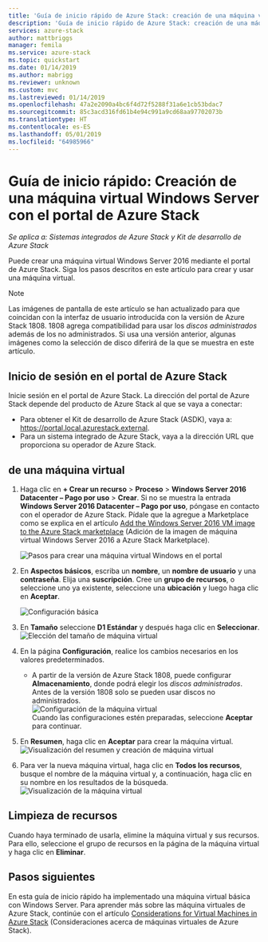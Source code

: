 ```yaml
---
title: 'Guía de inicio rápido de Azure Stack: creación de una máquina virtual Windows'
description: 'Guía de inicio rápido de Azure Stack: creación de una máquina virtual Windows con el portal'
services: azure-stack
author: mattbriggs
manager: femila
ms.service: azure-stack
ms.topic: quickstart
ms.date: 01/14/2019
ms.author: mabrigg
ms.reviewer: unknown
ms.custom: mvc
ms.lastreviewed: 01/14/2019
ms.openlocfilehash: 47a2e2090a4bc6f4d72f5288f31a6e1cb53bdac7
ms.sourcegitcommit: 85c3acd316fd61b4e94c991a9cd68aa97702073b
ms.translationtype: HT
ms.contentlocale: es-ES
ms.lasthandoff: 05/01/2019
ms.locfileid: "64985966"
---
```

# <a name="quickstart-create-a-windows-server-virtual-machine-with-the-azure-stack-portal"></a>Guía de inicio rápido: Creación de una máquina virtual Windows Server con el portal de Azure Stack

*Se aplica a: Sistemas integrados de Azure Stack y Kit de desarrollo de Azure Stack*

Puede crear una máquina virtual Windows Server 2016 mediante el portal de Azure Stack. Siga los pasos descritos en este artículo para crear y usar una máquina virtual.

> [!NOTE]  
> Las imágenes de pantalla de este artículo se han actualizado para que coincidan con la interfaz de usuario introducida con la versión de Azure Stack 1808. 1808 agrega compatibilidad para usar los *discos administrados* además de los no administrados. Si usa una versión anterior, algunas imágenes como la selección de disco diferirá de la que se muestra en este artículo.  


## <a name="sign-in-to-the-azure-stack-portal"></a>Inicio de sesión en el portal de Azure Stack

Inicie sesión en el portal de Azure Stack. La dirección del portal de Azure Stack depende del producto de Azure Stack al que se vaya a conectar:

* Para obtener el Kit de desarrollo de Azure Stack (ASDK), vaya a: https://portal.local.azurestack.external.
* Para un sistema integrado de Azure Stack, vaya a la dirección URL que proporciona su operador de Azure Stack.

## <a name="create-a-virtual-machine"></a>de una máquina virtual

1. Haga clic en **+ Crear un recurso** > **Proceso** > **Windows Server 2016 Datacenter – Pago por uso** > **Crear**. Si no se muestra la entrada **Windows Server 2016 Datacenter – Pago por uso**, póngase en contacto con el operador de Azure Stack. Pídale que la agregue a Marketplace como se explica en el artículo [Add the Windows Server 2016 VM image to the Azure Stack marketplace](../operator/azure-stack-create-and-publish-marketplace-item.md) (Adición de la imagen de máquina virtual Windows Server 2016 a Azure Stack Marketplace).

    ![Pasos para crear una máquina virtual Windows en el portal](media/azure-stack-quick-windows-portal/image01.png)
2. En **Aspectos básicos**, escriba un **nombre**, un **nombre de usuario** y una **contraseña**. Elija una **suscripción**. Cree un **grupo de recursos**, o seleccione uno ya existente, seleccione una **ubicación** y luego haga clic en **Aceptar**.

    ![Configuración básica](media/azure-stack-quick-windows-portal/image02.png)
3. En **Tamaño** seleccione **D1 Estándar** y después haga clic en **Seleccionar**.  
    ![Elección del tamaño de máquina virtual](media/azure-stack-quick-windows-portal/image03.png)

4. En la página **Configuración**, realice los cambios necesarios en los valores predeterminados.
   - A partir de la versión de Azure Stack 1808, puede configurar **Almacenamiento**, donde podrá elegir los *discos administrados*. Antes de la versión 1808 solo se pueden usar discos no administrados.  
   ![Configuración de la máquina virtual](media/azure-stack-quick-windows-portal/image04.png)  
   Cuando las configuraciones estén preparadas, seleccione **Aceptar** para continuar.

5. En **Resumen**, haga clic en **Aceptar** para crear la máquina virtual.
    ![Visualización del resumen y creación de máquina virtual](media/azure-stack-quick-windows-portal/image05.png)

6. Para ver la nueva máquina virtual, haga clic en **Todos los recursos**, busque el nombre de la máquina virtual y, a continuación, haga clic en su nombre en los resultados de la búsqueda.
    ![Visualización de la máquina virtual](media/azure-stack-quick-windows-portal/image06.png)

## <a name="clean-up-resources"></a>Limpieza de recursos

Cuando haya terminado de usarla, elimine la máquina virtual y sus recursos. Para ello, seleccione el grupo de recursos en la página de la máquina virtual y haga clic en **Eliminar**.

## <a name="next-steps"></a>Pasos siguientes

En esta guía de inicio rápido ha implementado una máquina virtual básica con Windows Server. Para aprender más sobre las máquina virtuales de Azure Stack, continúe con el artículo [Considerations for Virtual Machines in Azure Stack](azure-stack-vm-considerations.md) (Consideraciones acerca de máquinas virtuales de Azure Stack).
